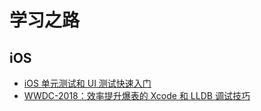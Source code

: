 # 学习之路

## iOS

* [iOS 单元测试和 UI 测试快速入门](./TestingTutorial/)
* [WWDC-2018：效率提升爆表的 Xcode 和 LLDB 调试技巧](./LLDB_in_Xcode/)